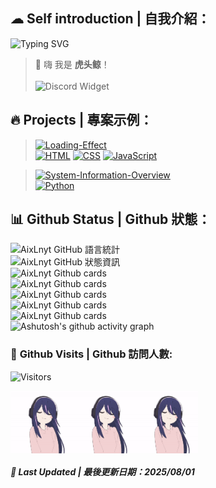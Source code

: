 ## ☁ **Self introduction | 自我介紹：**
![Typing SVG](http://readme-typing-svg.herokuapp.com/?font=Fira+Code&weight=800&size=30&pause=300&width=435&lines=虎头鲸)  
> 👋 嗨 我是 **虎头鲸**！<br><br>
![Discord Widget](https://discord.c99.nl/widget/theme-3/975001678350811206.png)

## 🔥 **Projects | 專案示例：**
> [![Loading-Effect](https://github-readme-stats.vercel.app/api/pin/?username=AixLnyt&repo=Loading-Effect&show_icons=true&bg_color=23272A&title_color=FF73F1&text_color=FFC0CB&icon_color=9B84EE&count_private=true&border_color=fAA61A&border_radius=10)](https://github.com/AixLnyt/Loading-Effect)  
> [![HTML](https://img.shields.io/badge/HTML-E34F26?style=for-the-badge&logo=html5&logoColor=white)](https://zh.wikipedia.org/zh-tw/HTML)
[![CSS](https://img.shields.io/badge/CSS-1572B6?style=for-the-badge&logo=css3&logoColor=white)](https://zh.wikipedia.org/wiki/CSS)
[![JavaScript](https://img.shields.io/badge/JavaScript-323330?style=for-the-badge&logo=javascript&logoColor=F7DF1E)](https://zh.wikipedia.org/wiki/Javascript)

> [![System-Information-Overview](https://github-readme-stats.vercel.app/api/pin/?username=AixLnyt&repo=System-Information-Overview&show_icons=true&bg_color=001529&title_color=88deb0&text_color=f7f6fb&icon_color=ffdd02&count_private=true&border_color=fAA61A&border_radius=10)](https://github.com/AixLnyt/System-Information-Overview.git)  
> [![Python](https://img.shields.io/badge/Python-FFD43B?style=for-the-badge&logo=python&logoColor=blue)](https://zh.wikipedia.org/wiki/Python)

## 📊 **Github Status | Github 狀態：**
![AixLnyt GitHub 語言統計](https://github-readme-stats.vercel.app/api/top-langs/?username=AixLnyt&show_icons=true&bg_color=23272A&title_color=FFC0CB&text_color=FFC0CB&icon_color=9B84EE&count_private=true&include_all_commits=true&border_color=9B84EE&border_radius=10)  
![AixLnyt GitHub 狀態資訊](https://github-readme-stats.vercel.app/api/?username=AixLnyt&show_icons=true&bg_color=23272A&title_color=FF73F1&text_color=FFC0CB&icon_color=9B84EE&count_private=true&include_all_commits=true&border_color=9B84EE&border_radius=10)  
![AixLnyt Github cards](https://github-profile-summary-cards.vercel.app/api/cards/profile-details?username=AixLnyt&theme=dracula)  
![AixLnyt Github cards](https://github-profile-summary-cards.vercel.app/api/cards/repos-per-language?username=AixLnyt&theme=dracula)  
![AixLnyt Github cards](https://github-profile-summary-cards.vercel.app/api/cards/most-commit-language?username=AixLnyt&theme=dracula)  
![AixLnyt Github cards](https://github-profile-summary-cards.vercel.app/api/cards/stats?username=AixLnyt&theme=dracula)  
![AixLnyt Github cards](https://github-profile-summary-cards.vercel.app/api/cards/productive-time?username=AixLnyt&theme=dracula)  
![Ashutosh's github activity graph](https://github-readme-activity-graph.vercel.app/graph?username=aixlnyt&bg_color=0f0f1a&color=08f7fe&line=00fff7&point=ff00f7&area=true&hide_border=true)

### 🚪 **Github Visits | Github 訪問人數:**
![Visitors](https://visitor-badge.laobi.icu/badge?page_id=AixLnyt)

<div style="display: flex;">
  <img src="pic/hoshino.gif" alt="圖片說明" width="100" height="100" />
  <img src="pic/hoshino.gif" alt="圖片說明" width="100" height="100" />
  <img src="pic/hoshino.gif" alt="圖片說明" width="100" height="100" />
</div>

##### 📆 **Last Updated | 最後更新日期：2025/08/01**

